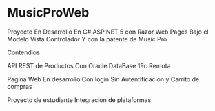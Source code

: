 # MusicProWeb

Proyecto En Desarrollo En C# ASP.NET 5 con Razor Web Pages Bajo el Modelo Vista Controlador Y con la patente de Music Pro

Contendios

API REST de Productos Con Oracle DataBase 19c Remota

Pagina Web En desarrollo Con login Sin Autentificacion y Carrito de compras

Proyecto de estudiante Integracion de plataformas
